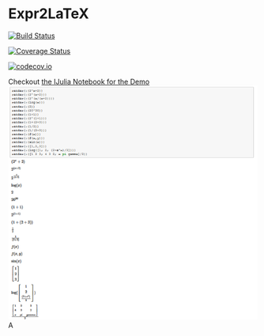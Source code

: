 # Expr2LaTeX

[![Build Status](https://travis-ci.org/oxinabox/Expr2LaTeX.jl.svg?branch=master)](https://travis-ci.org/oxinabox/Expr2LaTeX.jl)

[![Coverage Status](https://coveralls.io/repos/oxinabox/Expr2LaTeX.jl/badge.svg?branch=master&service=github)](https://coveralls.io/github/oxinabox/Expr2LaTeX.jl?branch=master)

[![codecov.io](http://codecov.io/github/oxinabox/Expr2LaTeX.jl/coverage.svg?branch=master)](http://codecov.io/github/oxinabox/Expr2LaTeX.jl?branch=master)

Checkout [the IJulia Notebook for the Demo](http://nbviewer.jupyter.org/github/oxinabox/Expr2LaTeX.jl/blob/master/demo.ipynb)
![Screenshot](screenshot.PNG)A
